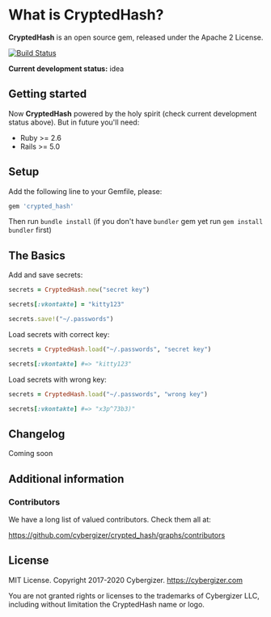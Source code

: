 # What is CryptedHash?


**CryptedHash** is an open source gem, released under the Apache 2 License.

[![Build Status](https://api.travis-ci.org/cybergizer/crypted_hash.svg?branch=master)](http://travis-ci.org/plataformatec/devise)

**Current development status:** idea

## Getting started
Now **CryptedHash** powered by the holy spirit (check current development status above). But in future you'll need:

* Ruby >= 2.6
* Rails >= 5.0


## Setup

Add the following line to your Gemfile, please:

```ruby
gem 'crypted_hash'
```

Then run `bundle install` (if you don't have `bundler` gem yet run `gem install bundler` first)


## The Basics

Add and save secrets:
```rb
secrets = CryptedHash.new("secret key")

secrets[:vkontakte] = "kitty123"

secrets.save!("~/.passwords")
```

Load secrets with correct key:
```rb
secrets = CryptedHash.load("~/.passwords", "secret key")

secrets[:vkontakte] #=> "kitty123"
```

Load secrets with wrong key:
```rb
secrets = CryptedHash.load("~/.passwords", "wrong key")

secrets[:vkontakte] #=> "x3p^73b3)"
```

## Changelog

Coming soon


## Additional information

### Contributors

We have a long list of valued contributors. Check them all at:

https://github.com/cybergizer/crypted_hash/graphs/contributors

## License

MIT License. Copyright 2017-2020 Cybergizer. https://cybergizer.com

You are not granted rights or licenses to the trademarks of Cybergizer LLC, including without limitation the CryptedHash name or logo.
